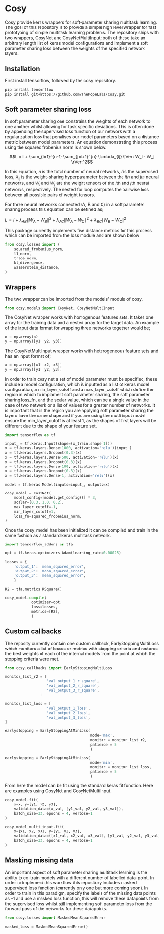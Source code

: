 # Cosy #

Cosy provide keras wrappers for soft-parameter sharing multitask learning.
The goal of this repository is to provide a simple high level wrapper for fast
prototyping of simple multitask learning problems. The repository ships with two 
wrappers, CosyNet and CosyNetMultiInput; both of these take an arbitrary length list of
keras model configurations and implement a soft parameter sharing loss between the 
weights of the specified network layers.

## Installation ##
First install tensorflow, followed by the cosy repository.

```bash
pip install tensorflow
pip install git+https://github.com/ThePopeLabs/Cosy.git
```

## Soft parameter sharing loss ##
In soft parameter sharing one constrains the
weights of each network to one another whilst allowing for task
specific deviations. This is often done by appending the supervised loss
function of our network with a regularization loss that penalises our model parameters based on a distance
metric between model parameters. An equation demonstrating this process using the 
squared frobenius norm is shown below.

$$L = l + \sum_{i=1}^{n-1} \sum_{j=i+1}^{n} \lambda_{ij} \lVert W_i - W_j \rVert^2$$

In this equation, $n$ is the total number of neural networks, $l$ is the supervised loss, $\lambda_{ij}$ is the 
weight-sharing hyperparameter between the $ith$ and $jth$ neural networks, and $W_i$ and $W_j$ are the weight tensors of 
the $i$th and $j$th neural networks, respectively. The nested for loop computes the pairwise loss between all possible 
pairs of weight tensors. 

[//]: # (The outer for loop iterates over the first $n-1$ neural networks, and the inner for loop iterates )
[//]: # (over the remaining $n-i$ neural networks. This ensures that each pair of neural networks is considered only once.)

For three neural networks connected (A, B and C) in a soft parameter sharing process this
equation can be defined as;

$L = l + \lambda_{AB} \lVert W_A - W_B \rVert^2 + \lambda_{AC} \lVert W_A - W_C \rVert^2 + \lambda_{BC} \lVert W_B - W_C \rVert^2$

This package currently implements five distance metrics for this process which can be imported 
from the loss module and are shown below

```python 
from cosy.losses import (
    squared_frobenius_norm,
    l1_norm,
    trace_norm,
    kl_divergence,
    wasserstein_distance,
)
```

## Wrappers ##

The two wrapper can be imported from the models' module of cosy.
```python 
from cosy.models import CosyNet, CosyNetMultiInput
```
The CosyNet wrapper works with homogenous features sets. It takes 
one array for the training data and a nested array for the target data. An example of the
input data format for wrapping three networks together would be;

```python 
x = np.array(x)
y = np.array([y1, y2, y3])
```

The CosyNetMultiInput wrapper works with heterogeneous feature sets 
and has an input format of;

```python 
x = np.array([x1, x2, x3])
y = np.array([y1, y2, y3])
```

In order to train cosy net a set of model parameter must be specified,
these include a model configuration, which is inputted as a list of keras model
configuration, a min_layer_cutoff and a max_layer_cutoff which define the region
in which to implament soft parameter sharing, the soft parameter sharing loss_fn, and the 
scalar value, which can be a single value in the case of two network or a list of values 
for a greater number of networks. It is important that in the region  you are applying soft parameter sharing the layers have the same
shape and if you are using the mutli input model ensure the min_layer_cutoff is at least 1,
as the shapes of first layers will be different due to the shape of your feature set. 


```python 
import tensorflow as tf

input_ = tf.keras.Input(shape=(x_train.shape[1]))
x = tf.keras.layers.Dense(1000, activation='relu')(input_)
x = tf.keras.layers.Dropout(0.3)(x)
x = tf.keras.layers.Dense(500, activation='relu')(x)
x = tf.keras.layers.Dropout(0.3)(x)
x = tf.keras.layers.Dense(100, activation='relu')(x)
x = tf.keras.layers.Dropout(0.3)(x)
x = tf.keras.layers.Dense(1, activation='relu')(x)

model = tf.keras.Model(inputs=input_, outputs=x)

cosy_model = CosyNet(
    model_config=[model.get_config()] * 3,
    scalar=[0.3, 1.0, 0.2],
    max_layer_cutoff=-1,
    min_layer_cutoff=1,
    loss_fn=squared_frobenius_norm,
)
```

Once the cosy_model has been initialized it can be compiled and train in the same fashion
as a standard keras multitask network.

```python
import tensorflow_addons as tfa

opt = tf.keras.optimizers.Adam(learning_rate=0.00025)

losses = {
    'output_1': 'mean_squared_error',
    'output_2': 'mean_squared_error',
    'output_3': 'mean_squared_error',
    }

R2 = tfa.metrics.RSquare()

cosy_model.compile(
            optimizer=opt,
            loss=losses,
            metrics=[R2],
            )
```

## Custom callbacks ## 
The reposity currently contain one custom callback, EarlyStoppingMultiLoss which monitors
a list of losses or metrics with stopping criteria and restores the best weights of each of the internal
models from the point at which the stopping criteria were met.

```python
from cosy.callbacks import EarlyStoppingMultiLoss

monitor_list_r2 = [
                   'val_output_1_r_square',
                   'val_output_2_r_square',
                   'val_output_3_r_square',
                ]

monitor_list_loss = [
                   'val_output_1_loss',
                   'val_output_2_loss',
                   'val_output_3_loss',
]

earlystopping = EarlyStoppingAtMinLoss(
                                       mode='max',
                                       monitor = monitor_list_r2,
                                       patience = 5
                                       )

earlystopping = EarlyStoppingAtMinLoss(
                                       mode='min',
                                       monitor = monitor_list_loss,
                                       patience = 5
                                       )


```

From here the model can be fit using the standard keras fit function. Here are examples
using CosyNet and CosyNetMultiInput.

```python
cosy_model.fit(
    x=x, y=[y1, y2, y3],
    validation_data=(x_val, [y1_val, y2_val, y3_val]),
    batch_size=32, epochs = 4, verbose=1
)

cosy_model_multi_input.fit( 
    x=[x1, x2, x3], y=[y1, y2, y3],
    validation_data=([x1_val, x2_val, x3_val], [y1_val, y2_val, y3_val]),
    batch_size=32, epochs = 4, verbose=1
)
```

## Masking missing data ##

An important aspect of soft parameter sharing multitask learning is the ability to co-train models with a different number of 
labelled data-point. In order to implement this workflow this repository includes masked supervised loss function (currently
only one but more coming soon). In order to train in this paradigm, specify the labels of the missing data points as -1 and use 
a masked loss function, this will remove these datapoints from the supervised loss whilst still implementing soft parameter loss
from the forward pass of the networks for these datapoints.

```python
from cosy.losses import MaskedMeanSquaredError

masked_loss = MaskedMeanSquaredError()
```











